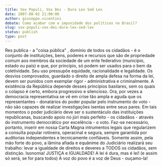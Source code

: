 ```yaml
---
title: Vox Populi, Vox Dei - Dura Lex Sed Lex
date: 2007-08-02 21:00:00
author: giuseppe.vicentini
debate: Como acabar com a impunidade dos políticos no Brasil?
slug: vox-populi-vox-dei-dura-lex-sed-lex
status: publish 
type: post
---
```


Res publica - a "coisa pública" , domínio de todos os cidadãos - é o conjunto de instituições, bens, poderes e recursos que são de propriedade comum aos membros da sociedade de um ente federativo (município, estado ou país) e que, por princípio, só podem ser usados para o bem da coletividade. Seu uso pressupõe equidade, racionalidade e legalidade. Os desvios comprovados, guardado o direito de ampla defesa na forma da lei, devem ser punidos com exemplar rigor - administrativa e criminalmente. A existência da República depende desses princípios basilares, sem os quais o colapso é certo, embora progressivo e silencioso. Ora, por vezes a democracia representativa se vê em crise tão ampla e aguda que os representantes - donatários do poder popular pelo instrumento do voto - não são capazes de realizar investigações isentas entre seus pares. Em tais momentos o poder judiciário deve ser o sustentáculo das instituições republicanas, buscando apoio no júri mais perfeito - os cidadãos - através do instrumento democrático por excelência - o voto. Faz-se necessário, portanto, inserir em nossa Carta Magna intrumentos legais que regularizem a consulta popular rotineira, operacinal e segura, sempre garantida por auditorias independentes e tecnicamente confiáveis. Somente assim, pela mão forte do povo, a lâmina afiada e equânime do Judiciário realizará seu trabalho: levar a igualdade de direitos e deveres a TODOS os cidadãos, sem distinção. Isonomia! JUSTIÇA e IGUALDADE! A lei é dura, mas é lei! (e assim só será, se for para todos) A voz do povo é a voz de Deus - ouçamo-la!
